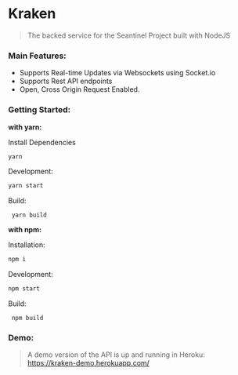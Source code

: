 # Kraken

> The backed service for the Seantinel Project built with NodeJS

### Main Features:

- Supports Real-time Updates via Websockets using Socket.io
- Supports Rest API endpoints
- Open, Cross Origin Request Enabled.

### Getting Started:

**with yarn:**

Install Dependencies

```sh
yarn
```

Development:

```sh
yarn start
```

Build:

```
 yarn build
```

**with npm:**

Installation:

```sh
npm i
```

Development:

```sh
npm start
```

Build:

```
 npm build
```

### Demo:

> A demo version of the API is up and running in Heroku:
> https://kraken-demo.herokuapp.com/
